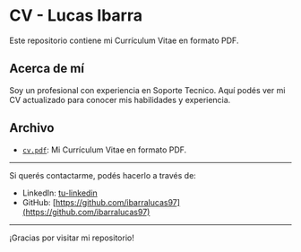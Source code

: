 # CV - Lucas Ibarra

Este repositorio contiene mi Currículum Vitae en formato PDF.

## Acerca de mí

Soy un profesional con experiencia en Soporte Tecnico. Aquí podés ver mi CV actualizado para conocer mis habilidades y experiencia.

## Archivo

- [`cv.pdf`](cv.pdf): Mi Currículum Vitae en formato PDF.

---

Si querés contactarme, podés hacerlo a través de:

- LinkedIn: [tu-linkedin](https://www.linkedin.com/in/ibarralucas/)
- GitHub: [https://github.com/ibarralucas97](https://github.com/ibarralucas97)

---

¡Gracias por visitar mi repositorio!
